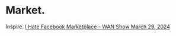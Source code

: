 # Market.
Inspire. [I Hate Facebook Marketplace - WAN Show March 29, 2024](https://youtu.be/1ThO140eQY4?list=PL8mG-RkN2uTw7PhlnAr4pZZz2QubIbujH)
